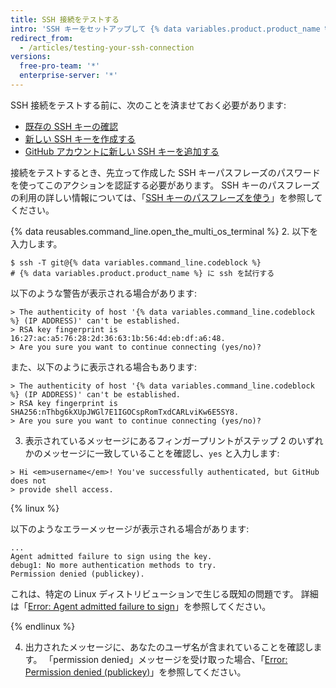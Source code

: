 ```yaml
---
title: SSH 接続をテストする
intro: 'SSH キーをセットアップして {% data variables.product.product_name %} のアカウントに追加した後、接続をテストします。'
redirect_from:
  - /articles/testing-your-ssh-connection
versions:
  free-pro-team: '*'
  enterprise-server: '*'
---
```


SSH 接続をテストする前に、次のことを済ませておく必要があります:
- [既存の SSH キーの確認](/articles/checking-for-existing-ssh-keys)
- [新しい SSH キーを作成する](/articles/generating-a-new-ssh-key-and-adding-it-to-the-ssh-agent)
- [GitHub アカウントに新しい SSH キーを追加する](/articles/adding-a-new-ssh-key-to-your-github-account)

接続をテストするとき、先立って作成した SSH キーパスフレーズのパスワードを使ってこのアクションを認証する必要があります。 SSH キーのパスフレーズの利用の詳しい情報については、「[SSH キーのパスフレーズを使う](/articles/working-with-ssh-key-passphrases)」を参照してください。

{% data reusables.command_line.open_the_multi_os_terminal %}
2. 以下を入力します。
  ```shell
  $ ssh -T git@{% data variables.command_line.codeblock %}
  # {% data variables.product.product_name %} に ssh を試行する
  ```

  以下のような警告が表示される場合があります:

  ```shell
  > The authenticity of host '{% data variables.command_line.codeblock %} (IP ADDRESS)' can't be established.
  > RSA key fingerprint is 16:27:ac:a5:76:28:2d:36:63:1b:56:4d:eb:df:a6:48.
  > Are you sure you want to continue connecting (yes/no)?
  ```

  また、以下のように表示される場合もあります:

  ```shell
  > The authenticity of host '{% data variables.command_line.codeblock %} (IP ADDRESS)' can't be established.
  > RSA key fingerprint is SHA256:nThbg6kXUpJWGl7E1IGOCspRomTxdCARLviKw6E5SY8.
  > Are you sure you want to continue connecting (yes/no)?
  ```

3. 表示されているメッセージにあるフィンガープリントがステップ 2 のいずれかのメッセージに一致していることを確認し、`yes` と入力します:
  ```shell
  > Hi <em>username</em>! You've successfully authenticated, but GitHub does not
  > provide shell access.
  ```

  {% linux %}

  以下のようなエラーメッセージが表示される場合があります:
  ```shell
  ...
  Agent admitted failure to sign using the key.
  debug1: No more authentication methods to try.
  Permission denied (publickey).
  ```

  これは、特定の Linux ディストリビューションで生じる既知の問題です。 詳細は「[Error: Agent admitted failure to sign](/articles/error-agent-admitted-failure-to-sign)」を参照してください。

  {% endlinux %}

4. 出力されたメッセージに、あなたのユーザ名が含まれていることを確認します。 「permission denied」メッセージを受け取った場合、「[Error: Permission denied (publickey)](/articles/error-permission-denied-publickey)」を参照してください。
